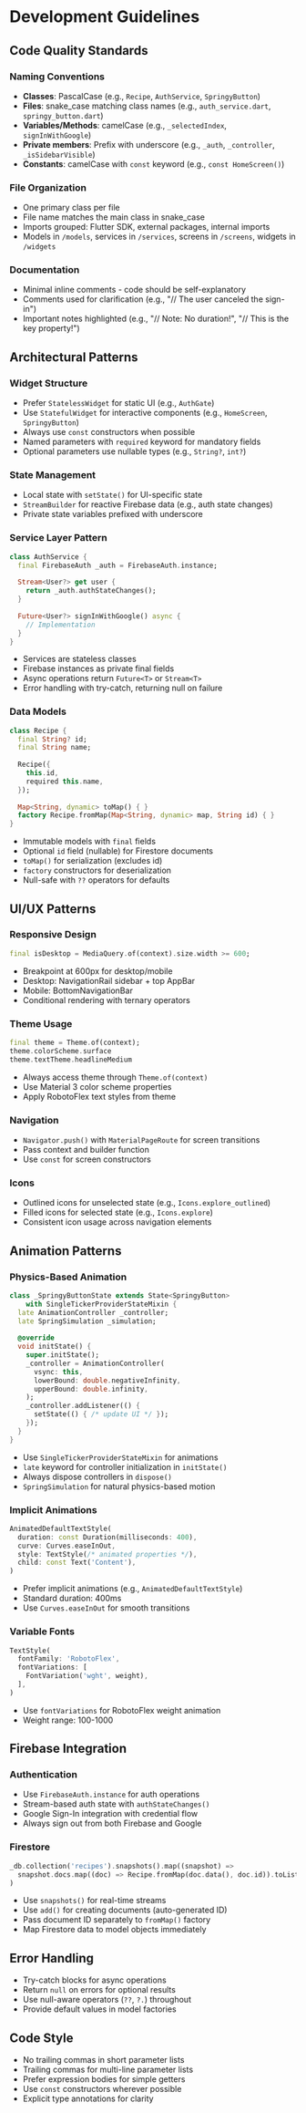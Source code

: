 # Development Guidelines

## Code Quality Standards

### Naming Conventions
- **Classes**: PascalCase (e.g., `Recipe`, `AuthService`, `SpringyButton`)
- **Files**: snake_case matching class names (e.g., `auth_service.dart`, `springy_button.dart`)
- **Variables/Methods**: camelCase (e.g., `_selectedIndex`, `signInWithGoogle`)
- **Private members**: Prefix with underscore (e.g., `_auth`, `_controller`, `_isSidebarVisible`)
- **Constants**: camelCase with `const` keyword (e.g., `const HomeScreen()`)

### File Organization
- One primary class per file
- File name matches the main class in snake_case
- Imports grouped: Flutter SDK, external packages, internal imports
- Models in `/models`, services in `/services`, screens in `/screens`, widgets in `/widgets`

### Documentation
- Minimal inline comments - code should be self-explanatory
- Comments used for clarification (e.g., "// The user canceled the sign-in")
- Important notes highlighted (e.g., "// Note: No duration!", "// This is the key property!")

## Architectural Patterns

### Widget Structure
- Prefer `StatelessWidget` for static UI (e.g., `AuthGate`)
- Use `StatefulWidget` for interactive components (e.g., `HomeScreen`, `SpringyButton`)
- Always use `const` constructors when possible
- Named parameters with `required` keyword for mandatory fields
- Optional parameters use nullable types (e.g., `String?`, `int?`)

### State Management
- Local state with `setState()` for UI-specific state
- `StreamBuilder` for reactive Firebase data (e.g., auth state changes)
- Private state variables prefixed with underscore

### Service Layer Pattern
```dart
class AuthService {
  final FirebaseAuth _auth = FirebaseAuth.instance;
  
  Stream<User?> get user {
    return _auth.authStateChanges();
  }
  
  Future<User?> signInWithGoogle() async {
    // Implementation
  }
}
```
- Services are stateless classes
- Firebase instances as private final fields
- Async operations return `Future<T>` or `Stream<T>`
- Error handling with try-catch, returning null on failure

### Data Models
```dart
class Recipe {
  final String? id;
  final String name;
  
  Recipe({
    this.id,
    required this.name,
  });
  
  Map<String, dynamic> toMap() { }
  factory Recipe.fromMap(Map<String, dynamic> map, String id) { }
}
```
- Immutable models with `final` fields
- Optional `id` field (nullable) for Firestore documents
- `toMap()` for serialization (excludes id)
- `factory` constructors for deserialization
- Null-safe with `??` operators for defaults

## UI/UX Patterns

### Responsive Design
```dart
final isDesktop = MediaQuery.of(context).size.width >= 600;
```
- Breakpoint at 600px for desktop/mobile
- Desktop: NavigationRail sidebar + top AppBar
- Mobile: BottomNavigationBar
- Conditional rendering with ternary operators

### Theme Usage
```dart
final theme = Theme.of(context);
theme.colorScheme.surface
theme.textTheme.headlineMedium
```
- Always access theme through `Theme.of(context)`
- Use Material 3 color scheme properties
- Apply RobotoFlex text styles from theme

### Navigation
- `Navigator.push()` with `MaterialPageRoute` for screen transitions
- Pass context and builder function
- Use `const` for screen constructors

### Icons
- Outlined icons for unselected state (e.g., `Icons.explore_outlined`)
- Filled icons for selected state (e.g., `Icons.explore`)
- Consistent icon usage across navigation elements

## Animation Patterns

### Physics-Based Animation
```dart
class _SpringyButtonState extends State<SpringyButton>
    with SingleTickerProviderStateMixin {
  late AnimationController _controller;
  late SpringSimulation _simulation;
  
  @override
  void initState() {
    super.initState();
    _controller = AnimationController(
      vsync: this,
      lowerBound: double.negativeInfinity,
      upperBound: double.infinity,
    );
    _controller.addListener(() {
      setState(() { /* update UI */ });
    });
  }
}
```
- Use `SingleTickerProviderStateMixin` for animations
- `late` keyword for controller initialization in `initState()`
- Always dispose controllers in `dispose()`
- `SpringSimulation` for natural physics-based motion

### Implicit Animations
```dart
AnimatedDefaultTextStyle(
  duration: const Duration(milliseconds: 400),
  curve: Curves.easeInOut,
  style: TextStyle(/* animated properties */),
  child: const Text('Content'),
)
```
- Prefer implicit animations (e.g., `AnimatedDefaultTextStyle`)
- Standard duration: 400ms
- Use `Curves.easeInOut` for smooth transitions

### Variable Fonts
```dart
TextStyle(
  fontFamily: 'RobotoFlex',
  fontVariations: [
    FontVariation('wght', weight),
  ],
)
```
- Use `fontVariations` for RobotoFlex weight animation
- Weight range: 100-1000

## Firebase Integration

### Authentication
- Use `FirebaseAuth.instance` for auth operations
- Stream-based auth state with `authStateChanges()`
- Google Sign-In integration with credential flow
- Always sign out from both Firebase and Google

### Firestore
```dart
_db.collection('recipes').snapshots().map((snapshot) =>
  snapshot.docs.map((doc) => Recipe.fromMap(doc.data(), doc.id)).toList()
)
```
- Use `snapshots()` for real-time streams
- Use `add()` for creating documents (auto-generated ID)
- Pass document ID separately to `fromMap()` factory
- Map Firestore data to model objects immediately

## Error Handling
- Try-catch blocks for async operations
- Return `null` on errors for optional results
- Use null-aware operators (`??`, `?.`) throughout
- Provide default values in model factories

## Code Style
- No trailing commas in short parameter lists
- Trailing commas for multi-line parameter lists
- Prefer expression bodies for simple getters
- Use `const` constructors wherever possible
- Explicit type annotations for clarity
